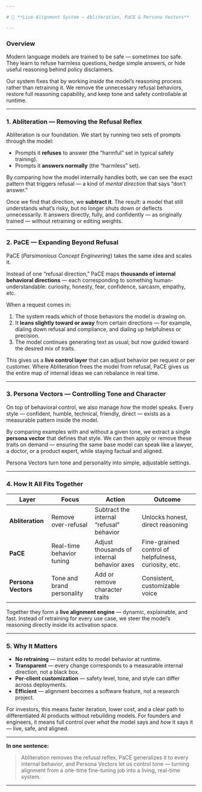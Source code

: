 ```yaml
---

# 🧭 **Live Alignment System — Abliteration, PaCE & Persona Vectors**

---
```


### **Overview**

Modern language models are trained to be safe — sometimes *too* safe.
They learn to refuse harmless questions, hedge simple answers, or hide useful reasoning behind policy disclaimers.

Our system fixes that by working *inside* the model’s reasoning process rather than retraining it.
We remove the unnecessary refusal behaviors, restore full reasoning capability, and keep tone and safety controllable at runtime.

---

### **1. Abliteration — Removing the Refusal Reflex**

Abliteration is our foundation.
We start by running two sets of prompts through the model:

* Prompts it **refuses** to answer (the “harmful” set in typical safety training).
* Prompts it **answers normally** (the “harmless” set).

By comparing how the model internally handles both, we can see the exact pattern that triggers refusal — a kind of *mental direction* that says “don’t answer.”

Once we find that direction, we **subtract it**.
The result: a model that still understands what’s risky, but no longer shuts down or deflects unnecessarily.
It answers directly, fully, and confidently — as originally trained — without retraining or editing weights.

---

### **2. PaCE — Expanding Beyond Refusal**

PaCE (*Parsimonious Concept Engineering*) takes the same idea and scales it.

Instead of one “refusal direction,” PaCE maps **thousands of internal behavioral directions** — each corresponding to something human-understandable: curiosity, honesty, fear, confidence, sarcasm, empathy, etc.

When a request comes in:

1. The system reads which of those behaviors the model is drawing on.
2. It **leans slightly toward or away** from certain directions — for example, dialing down refusal and compliance, and dialing up helpfulness or precision.
3. The model continues generating text as usual, but now guided toward the desired mix of traits.

This gives us a **live control layer** that can adjust behavior per request or per customer.
Where Abliteration frees the model from refusal, PaCE gives us the entire map of internal ideas we can rebalance in real time.

---

### **3. Persona Vectors — Controlling Tone and Character**

On top of behavioral control, we also manage *how* the model speaks.
Every style — confident, humble, technical, friendly, direct — exists as a measurable pattern inside the model.

By comparing examples with and without a given tone, we extract a single **persona vector** that defines that style.
We can then apply or remove these traits on demand — ensuring the same base model can speak like a lawyer, a doctor, or a product expert, while staying factual and aligned.

Persona Vectors turn tone and personality into simple, adjustable settings.

---

### **4. How It All Fits Together**

| Layer               | Focus                      | Action                                     | Outcome                                              |
| ------------------- | -------------------------- | ------------------------------------------ | ---------------------------------------------------- |
| **Abliteration**    | Remove over-refusal        | Subtract the internal “refusal” behavior   | Unlocks honest, direct reasoning                     |
| **PaCE**            | Real-time behavior tuning  | Adjust thousands of internal behavior axes | Fine-grained control of helpfulness, curiosity, etc. |
| **Persona Vectors** | Tone and brand personality | Add or remove character traits             | Consistent, customizable voice                       |

Together they form a **live alignment engine** — dynamic, explainable, and fast.
Instead of retraining for every use case, we steer the model’s reasoning directly inside its activation space.

---

### **5. Why It Matters**

* **No retraining** — instant edits to model behavior at runtime.
* **Transparent** — every change corresponds to a measurable internal direction, not a black box.
* **Per-client customization** — safety level, tone, and style can differ across deployments.
* **Efficient** — alignment becomes a software feature, not a research project.

For investors, this means faster iteration, lower cost, and a clear path to differentiated AI products without rebuilding models.
For founders and engineers, it means full control over *what* the model says and *how* it says it — live, safe, and aligned.

---

**In one sentence:**

> Abliteration removes the refusal reflex, PaCE generalizes it to every internal behavior, and Persona Vectors let us control tone — turning alignment from a one-time fine-tuning job into a living, real-time system.

---
